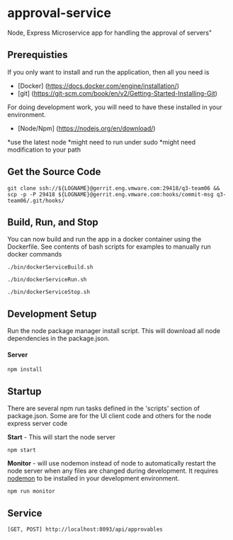 approval-service
================

Node, Express Microservice app for handling the approval of servers" 


## Prerequisties

If you only want to install and run the application, then all you need is 

- [Docker] (https://docs.docker.com/engine/installation/)
- [git] (https://git-scm.com/book/en/v2/Getting-Started-Installing-Git)

For doing development work, you will need to have these installed in your
environment.

- [Node/Npm] (https://nodejs.org/en/download/)

 *use the latest node
 *might need to run under sudo
 *might need modification to your path

## Get the Source Code
```
git clone ssh://${LOGNAME}@gerrit.eng.vmware.com:29418/q3-team06 && scp -p -P 29418 ${LOGNAME}@gerrit.eng.vmware.com:hooks/commit-msg q3-team06/.git/hooks/
```

## Build, Run, and Stop
You can now build and run the app in a docker container using the Dockerfile. 
See contents of bash scripts for examples to manually run docker commands

```
./bin/dockerServiceBuild.sh
```

```
./bin/dockerServiceRun.sh
```

```
./bin/dockerServiceStop.sh
```




## Development Setup

Run the node package manager install script.  This will download all node dependencies in the package.json.

#### Server
```
npm install
```

## Startup

There are several npm run tasks defined in the 'scripts' section of
package.json.  Some are for the UI client code and others for the node 
express server code

**Start** - This will start the node server 
```
npm start
```

**Monitor** - will use nodemon instead of node to automatically restart
the node server when any files are changed during development.  It requires
[nodemon](http://nodemon.io) to be installed in your development environment.
```
npm run monitor
```


## Service

```
[GET, POST] http://localhost:8093/api/approvables
```


